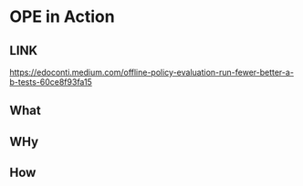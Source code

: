 # OPE in Action 

## LINK
https://edoconti.medium.com/offline-policy-evaluation-run-fewer-better-a-b-tests-60ce8f93fa15

## What 
## WHy 
## How 
